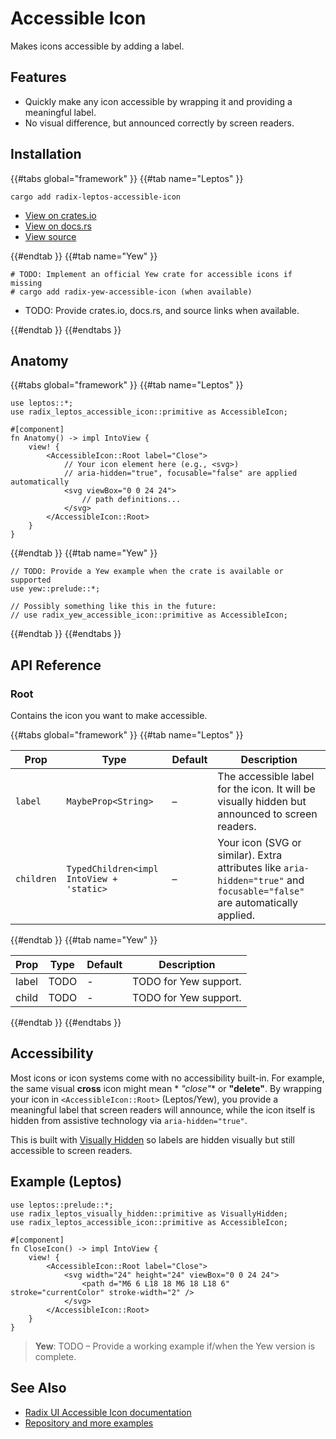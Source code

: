 # Accessible Icon

Makes icons accessible by adding a label.

## Features

- Quickly make any icon accessible by wrapping it and providing a meaningful label.
- No visual difference, but announced correctly by screen readers.

## Installation

{{#tabs global="framework" }}
{{#tab name="Leptos" }}

```shell
cargo add radix-leptos-accessible-icon
```

- [View on crates.io](https://crates.io/crates/radix-leptos-accessible-icon)
- [View on docs.rs](https://docs.rs/radix-leptos-accessible-icon/latest/radix_leptos_accessible_icon/)
- [View source](https://github.com/RustForWeb/radix/tree/main/packages/primitives/leptos/accessible-icon)

{{#endtab }}
{{#tab name="Yew" }}

```shell
# TODO: Implement an official Yew crate for accessible icons if missing
# cargo add radix-yew-accessible-icon (when available)
```

- TODO: Provide crates.io, docs.rs, and source links when available.

{{#endtab }}
{{#endtabs }}

## Anatomy

{{#tabs global="framework" }}
{{#tab name="Leptos" }}

```rust,ignore
use leptos::*;
use radix_leptos_accessible_icon::primitive as AccessibleIcon;

#[component]
fn Anatomy() -> impl IntoView {
    view! {
        <AccessibleIcon::Root label="Close">
            // Your icon element here (e.g., <svg>)
            // aria-hidden="true", focusable="false" are applied automatically
            <svg viewBox="0 0 24 24">
                // path definitions...
            </svg>
        </AccessibleIcon::Root>
    }
}
```

{{#endtab }}
{{#tab name="Yew" }}

```rust,ignore
// TODO: Provide a Yew example when the crate is available or supported
use yew::prelude::*;

// Possibly something like this in the future:
// use radix_yew_accessible_icon::primitive as AccessibleIcon;
```

{{#endtab }}
{{#endtabs }}

## API Reference

### Root

Contains the icon you want to make accessible.

{{#tabs global="framework" }}
{{#tab name="Leptos" }}

| Prop       | Type                                     | Default | Description                                                                                                               |
|------------|------------------------------------------|---------|---------------------------------------------------------------------------------------------------------------------------|
| `label`    | `MaybeProp<String>`                      | –       | The accessible label for the icon. It will be visually hidden but announced to screen readers.                            |
| `children` | `TypedChildren<impl IntoView + 'static>` | –       | Your icon (SVG or similar). Extra attributes like `aria-hidden="true"` and `focusable="false"` are automatically applied. |

{{#endtab }}
{{#tab name="Yew" }}

| Prop  | Type | Default | Description           |
|-------|------|---------|-----------------------|
| label | TODO | -       | TODO for Yew support. |
| child | TODO | -       | TODO for Yew support. |

{{#endtab }}
{{#endtabs }}

## Accessibility

Most icons or icon systems come with no accessibility built-in. For example, the same visual **cross** icon might mean *
*"close"** or **"delete"**. By wrapping your icon in `<AccessibleIcon::Root>` (Leptos/Yew), you provide a meaningful
label that screen readers will announce, while the icon itself is hidden from assistive technology via
`aria-hidden="true"`.

This is built with [Visually Hidden](../utilities/visually-hidden) so labels are hidden visually but still accessible to
screen readers.

## Example (Leptos)

```rust,ignore
use leptos::prelude::*;
use radix_leptos_visually_hidden::primitive as VisuallyHidden;
use radix_leptos_accessible_icon::primitive as AccessibleIcon;

#[component]
fn CloseIcon() -> impl IntoView {
    view! {
        <AccessibleIcon::Root label="Close">
            <svg width="24" height="24" viewBox="0 0 24 24">
                <path d="M6 6 L18 18 M6 18 L18 6" stroke="currentColor" stroke-width="2" />
            </svg>
        </AccessibleIcon::Root>
    }
}
```

> **Yew**: TODO – Provide a working example if/when the Yew version is complete.

## See Also

- [Radix UI Accessible Icon documentation](https://www.radix-ui.com/primitives/docs/utilities/accessible-icon)
- [Repository and more examples](https://github.com/RustForWeb/radix)
